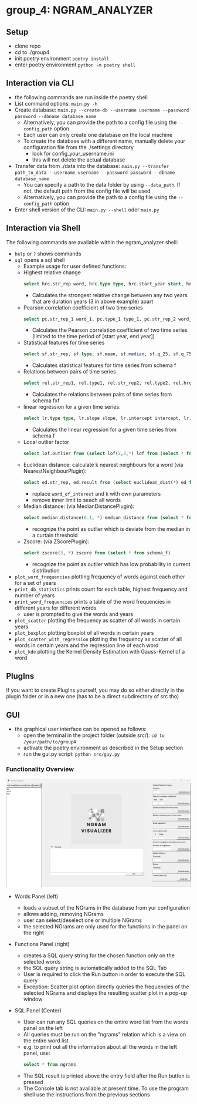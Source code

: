 # group_4: NGRAM_ANALYZER

## Setup
- clone repo
- cd to ./group4
- init poetry environment ```poetry install```
- enter poetry environment ```python -m poetry shell```

## Interaction via CLI
- the following commands are run inside the poetry shell
- List command options: ```main.py -h```
- Create database: ```main.py --create-db --username username --password password --dbname database_name```
  - Alternatively, you can provide the path to a config file using the ```--config_path``` option
  - Each user can only create one database on the local machine
  - To create the database with a different name, manually delete your configuration file from the ./settings directory
      - look for config_your_username.ini
      - this will not delete the actual database
- Transfer data from ./data into the database: ```main.py --transfer path_to_data --username username --password password --dbname database_name```
  - You can specify a path to the data folder by using ```--data_path```. If not, the default path from the config file will be used
  - Alternatively, you can provide the path to a config file using the ```--config_path``` option
- Enter shell version of the CLI: ```main.py --shell``` oder ```main.py```

## Interaction via Shell
The following commands are available within the ngram_analyzer shell:
- ```help``` or ```?``` shows commands
- ```sql``` opens a sql shell
  -  Example usage for user defined functions:
    - Highest relative change
      ```sql
      select hrc.str_rep word, hrc.type type, hrc.start_year start, hrc.end_year end, hrc.result hrc from (select hrc(3, *) hrc from schema_f)
      ```
      - Calculates the strongest relative change between any two years that are duration years (3 in above example) apart
    - Pearson correlation coefficient of two time series
      ```sql
      select pc.str_rep_1 word_1, pc.type_1 type_1, pc.str_rep_2 word_2, pc.type_2 type_2, pc.start_year start, pc.end_year end, pc.result pearson_corr from (select pc(1990, 2000, *) pc from schema_f a cross join schema_f b where a.str_rep != b.str_rep)
      ```
      - Calculates the Pearson correlation coefficient of two time series (limited to the time period of [start year, end year])
    - Statistical features for time series
      ```sql
      select sf.str_rep, sf.type, sf.mean, sf.median, sf.q_25, sf.q_75, sf.var, sf.min, sf.max, sf.hrc from (select sf(*) sf from schema_f)
      ```
      - Calculates statistical features for time series from schema f
    - Relations between pairs of time series
      ```sql
      select rel.str_rep1, rel.type1, rel.str_rep2, rel.type2, rel.hrc_year, rel.hrc_max, rel.cov, rel.spearman_corr, rel.pearson_corr from (select rel(*) rel from schema_f a cross join schema_f b where a.str_rep != b.str_rep)
      ```
      - Calculates the relations between pairs of time series from schema fxf
    - linear regression for a given time series: 
      ```sql
      select lr.type type, lr.slope slope, lr.intercept intercept, lr.r_value r_value, lr.p_value p_value, lr.std_err std_err from (select lr(*) lr from schema_f limit 1)
      ```
      - Calculates the linear regression for a given time series from schema f
    - Local outlier factor
      ```sql
      select lof.outlier from (select lof(2,2,*) lof from (select * from schema_f where str_rep = "Archivarsverband") cross join (select * from schema_f where str_rep = "Akaza") cross join (select * from schema_f where str_rep = "Balantiopteryx") cross join (select * from schema_f where str_rep = "Ankömmlinge"))
      ```
    - Euclidean distance: calculate k nearest neighbours for a word (via NearestNeighbourPlugin): 
      ```sql
      select ed.str_rep, ed.result from (select euclidean_dist(*) ed from schema_f a cross join schema_f b where a.str_rep = 'word_of_interest' and b.str_rep != 'word_of_interest' limit 100) order by 2 limit k
      ```
      - replace `word_of_interest` and `k` with own parameters
      - remove inner limit to seach all words
    - Median distance: (via MedianDistancePlugin): 
      ```sql
      select median_distance(0.1, *) median_distance from (select * from schema_f)
      ```
      - recognize the point as outlier which is deviate from the median in a curtain threshold
    - Zscore: (via ZScorePlugin): 
      ```sql
      select zscore(3, *) zscore from (select * from schema_f)
      ```
      - recognize the point as outlier which has low probability in current distribution
- ```plot_word_frequencies``` plotting frequency of words against each other for a set of years
- ```print_db_statistics``` prints count for each table, highest frequency and number of years
- ```print_word_frequencies``` prints a table of the word frequencies in different years for different words
    - user is prompted to give the words and years
- ```plot_scatter``` plotting the frequency as scatter of all words in certain years
- ```plot_boxplot``` plotting boxplot of all words in certain years
- ```plot_scatter_with_regression``` plotting the frequency as scatter of all words in certain years and the regression line of each word
- ```plot_kde``` plotting the Kernel Density Estimation with Gauss-Kernel of a word

## PlugIns
If you want to create PlugIns yourself, you may do so either directly in the plugin folder or in a new one (has to be a direct subdirectory of src tho)

## GUI
- the graphical user interface can be opened as follows:
  - open the terminal in the project folder (outside src/):
    ```cd to /your/path/to/group4```
  - activate the poetry environment as described in the Setup section
  - run the gui.py script:
    ```python src/guy.py```

### Functionality Overview
![GUI](docs/gui.png)
- Words Panel (left)
  - loads a subset of the NGrams in the database from yur configuration
  - allows adding, removing NGrams
  - user can select/deselect one or multiple NGrams
  - the selected NGrams are only used for the functions in the panel on the right

- Functions Panel (right)
  - creates a SQL query string for the chosen function only on the selected words
  - the SQL query string is automatically added to the SQL Tab
  - User is required to click the Run button in order to execute the SQL query
  - Exception: Scatter plot option directly queries the frequencies of the selected NGrams and displays the resulting scatter plot in a pop-up window

- SQL Panel (Center)
  - User can run any SQL queries on the entire word list from the words panel on the left
  - All queries must be run on the "ngrams" relation which is a view on the entire word list
  - e.g. to print out all the information about all the words in the left panel, use: 
    ```sql 
    select * from ngrams
    ```
  - The SQL result is printed above the entry field after the Run button is pressed
  - The Console tab is not available at present time. To use the program shell use the instructions from the previous sections 